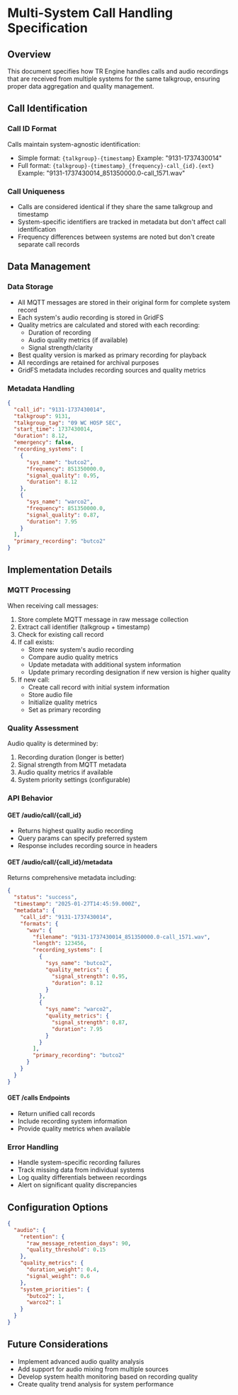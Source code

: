 # Multi-System Call Handling Specification

## Overview
This document specifies how TR Engine handles calls and audio recordings that are received from multiple systems for the same talkgroup, ensuring proper data aggregation and quality management.

## Call Identification

### Call ID Format
Calls maintain system-agnostic identification:
- Simple format: `{talkgroup}-{timestamp}`
  Example: "9131-1737430014"
- Full format: `{talkgroup}-{timestamp}_{frequency}-call_{id}.{ext}`
  Example: "9131-1737430014_851350000.0-call_1571.wav"

### Call Uniqueness
- Calls are considered identical if they share the same talkgroup and timestamp
- System-specific identifiers are tracked in metadata but don't affect call identification
- Frequency differences between systems are noted but don't create separate call records

## Data Management

### Data Storage
- All MQTT messages are stored in their original form for complete system record
- Each system's audio recording is stored in GridFS
- Quality metrics are calculated and stored with each recording:
  - Duration of recording
  - Audio quality metrics (if available)
  - Signal strength/clarity
- Best quality version is marked as primary recording for playback
- All recordings are retained for archival purposes
- GridFS metadata includes recording sources and quality metrics

### Metadata Handling
```json
{
  "call_id": "9131-1737430014",
  "talkgroup": 9131,
  "talkgroup_tag": "09 WC HOSP SEC",
  "start_time": 1737430014,
  "duration": 8.12,
  "emergency": false,
  "recording_systems": [
    {
      "sys_name": "butco2",
      "frequency": 851350000.0,
      "signal_quality": 0.95,
      "duration": 8.12
    },
    {
      "sys_name": "warco2",
      "frequency": 851350000.0,
      "signal_quality": 0.87,
      "duration": 7.95
    }
  ],
  "primary_recording": "butco2"
}
```

## Implementation Details

### MQTT Processing
When receiving call messages:
1. Store complete MQTT message in raw message collection
2. Extract call identifier (talkgroup + timestamp)
3. Check for existing call record
4. If call exists:
   - Store new system's audio recording
   - Compare audio quality metrics
   - Update metadata with additional system information
   - Update primary recording designation if new version is higher quality
5. If new call:
   - Create call record with initial system information
   - Store audio file
   - Initialize quality metrics
   - Set as primary recording

### Quality Assessment
Audio quality is determined by:
1. Recording duration (longer is better)
2. Signal strength from MQTT metadata
3. Audio quality metrics if available
4. System priority settings (configurable)

### API Behavior

#### GET /audio/call/{call_id}
- Returns highest quality audio recording
- Query params can specify preferred system
- Response includes recording source in headers

#### GET /audio/call/{call_id}/metadata
Returns comprehensive metadata including:
```json
{
  "status": "success",
  "timestamp": "2025-01-27T14:45:59.000Z",
  "metadata": {
    "call_id": "9131-1737430014",
    "formats": {
      "wav": {
        "filename": "9131-1737430014_851350000.0-call_1571.wav",
        "length": 123456,
        "recording_systems": [
          {
            "sys_name": "butco2",
            "quality_metrics": {
              "signal_strength": 0.95,
              "duration": 8.12
            }
          },
          {
            "sys_name": "warco2",
            "quality_metrics": {
              "signal_strength": 0.87,
              "duration": 7.95
            }
          }
        ],
        "primary_recording": "butco2"
      }
    }
  }
}
```

#### GET /calls Endpoints
- Return unified call records
- Include recording system information
- Provide quality metrics when available

### Error Handling
- Handle system-specific recording failures
- Track missing data from individual systems
- Log quality differentials between recordings
- Alert on significant quality discrepancies

## Configuration Options
```json
{
  "audio": {
    "retention": {
      "raw_message_retention_days": 90,
      "quality_threshold": 0.15
    },
    "quality_metrics": {
      "duration_weight": 0.4,
      "signal_weight": 0.6
    },
    "system_priorities": {
      "butco2": 1,
      "warco2": 1
    }
  }
}
```

## Future Considerations
- Implement advanced audio quality analysis
- Add support for audio mixing from multiple sources
- Develop system health monitoring based on recording quality
- Create quality trend analysis for system performance
